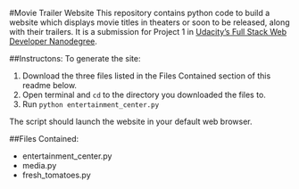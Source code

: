#Movie Trailer Website
This repository contains python code to build a website which displays movie titles in theaters or soon to be released, along with their trailers. It is a submission for Project 1 in [Udacity’s Full Stack Web Developer Nanodegree](https://www.udacity.com/course/full-stack-web-developer-nanodegree--nd004). 

##Instructons:
To generate the site:

1. Download the three files listed in the Files Contained section of this readme below.
2. Open terminal and `cd` to the directory you downloaded the files to.
3. Run `python entertainment_center.py`

The script should launch the website in your default web browser.

##Files Contained:
* entertainment_center.py
* media.py
* fresh_tomatoes.py
